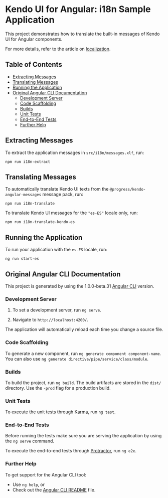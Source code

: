 # Kendo UI for Angular: i18n Sample Application

This project demonstrates how to translate the built-in messages of Kendo UI for Angular components.

For more details, refer to the article on [localization](http://www.telerik.com/kendo-angular-ui/components/localization/).

## Table of Contents

* [Extracting Messages](#extracting-messages)
* [Translating Messages](#translating-messages)
* [Running the Application](#running-the-application)
* [Original Angular CLI Documentation](#original-angular-cli-documentation)
    * [Development Server](#development-server)
    * [Code Scaffolding](#code-scaffolding)
    * [Builds](#builds)
    * [Unit Tests](#unit-tests)
    * [End-to-End Tests](#end-to-end-tests)
    * [Further Help](#further-help)

## Extracting Messages

To extract the application messages in `src/i18n/messages.xlf`, run:

```
npm run i18n-extract
```

## Translating Messages

To automatically translate Kendo UI texts from the `@progress/kendo-angular-messages` message pack, run:

```
npm run i18n-translate
```

To translate Kendo UI messages for the `"es-ES"` locale only, run:

```
npm run i18n-translate-kendo-es
```

## Running the Application

To run your application with the `es-ES` locale, run:

```
ng run start-es
```

## Original Angular CLI Documentation

This project is generated by using the 1.0.0-beta.31 [Angular CLI](https://github.com/angular/angular-cli) version.

### Development Server

1. To set a development server, run `ng serve`.

2. Navigate to `http://localhost:4200/`.

The application will automatically reload each time you change a source file.

### Code Scaffolding

To generate a new component, run `ng generate component component-name`. You can also use `ng generate directive/pipe/service/class/module`.

### Builds

To build the project, run `ng build`. The build artifacts are stored in the `dist/` directory. Use the `-prod` flag for a production build.

### Unit Tests

To execute the unit tests through [Karma](https://karma-runner.github.io), run `ng test`.

### End-to-End Tests

Before running the tests make sure you are serving the application by using the `ng serve` command.

To execute the end-to-end tests through [Protractor](http://www.protractortest.org/), run `ng e2e`.

### Further Help

To get support for the Angular CLI tool:

* Use `ng help`, or
* Check out the [Angular CLI README](https://github.com/angular/angular-cli/blob/master/README.md) file.
